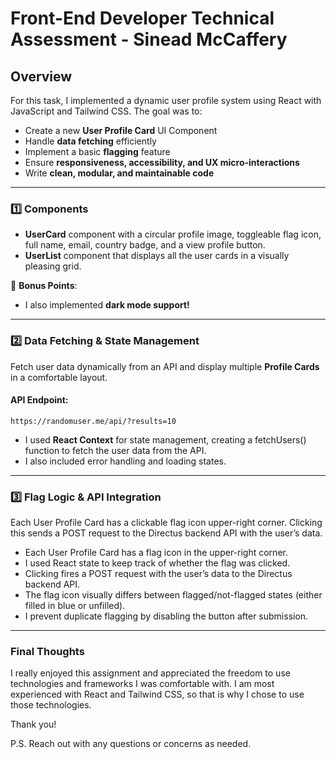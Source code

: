 # Front-End Developer Technical Assessment - Sinead McCaffery

## Overview
For this task, I implemented a dynamic user profile system using React with JavaScript and Tailwind CSS. The goal was to:
- Create a new **User Profile Card** UI Component
- Handle **data fetching** efficiently
- Implement a basic **flagging** feature
- Ensure **responsiveness, accessibility, and UX micro-interactions**
- Write **clean, modular, and maintainable code**

---

### 1️⃣ Components

- **UserCard** component with a circular profile image, toggleable flag icon, full name, email, country badge, and a view profile button.
- **UserList** component that displays all the user cards in a visually pleasing grid.

🔹 **Bonus Points**:
- I also implemented **dark mode support!**


---

### 2️⃣ Data Fetching & State Management
Fetch user data dynamically from an API and display multiple **Profile Cards** in a comfortable layout.

#### **API Endpoint:**
`https://randomuser.me/api/?results=10`

- I used **React Context** for state management, creating a fetchUsers() function to fetch the user data from the API.
- I also included error handling and loading states.


---

### 3️⃣ Flag Logic & API Integration
Each User Profile Card has a clickable flag icon upper-right corner. Clicking this sends a POST request to the Directus backend API with the user’s data.

- Each User Profile Card has a flag icon in the upper-right corner.
- I used React state to keep track of whether the flag was clicked.
- Clicking fires a POST request with the user’s data to the Directus backend API.
- The flag icon visually differs between flagged/not-flagged states (either filled in blue or unfilled).
- I prevent duplicate flagging by disabling the button after submission.


---
### Final Thoughts
I really enjoyed this assignment and appreciated the freedom to use technologies and frameworks I was comfortable with. I am most experienced with React and Tailwind CSS, so that is why I chose to use those technologies.

Thank you! 

P.S. Reach out with any questions or concerns as needed.